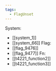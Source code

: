 ```yaml
---
tags:
  - FlagUnset
---
```

System:
- [[system_1]]
- [[system_66]]
Flag:
- [[flag_9476]]
- [[flag_9477]]
Fn:
- [[t4221_function2]]
- [[t4221_function3]]
